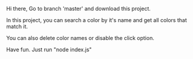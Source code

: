 Hi there,
Go to branch 'master' and download this project.

In this project, you can search a color by it's name and get all colors that match it. 

You can also delete color names or disable the click option.

Have fun.
Just run "node index.js"
